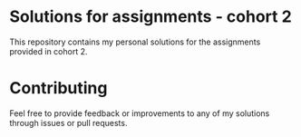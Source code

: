# Solutions for assignments - cohort 2

This repository contains my personal solutions for the assignments provided in cohort 2.

# Contributing

Feel free to provide feedback or improvements to any of my solutions through issues or pull requests.
